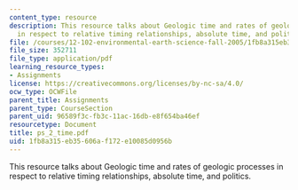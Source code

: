 ```yaml
---
content_type: resource
description: This resource talks about Geologic time and rates of geologic processes
  in respect to relative timing relationships, absolute time, and politics.
file: /courses/12-102-environmental-earth-science-fall-2005/1fb8a315eb35606af172e10085d0956b_ps_2_time.pdf
file_size: 352711
file_type: application/pdf
learning_resource_types:
- Assignments
license: https://creativecommons.org/licenses/by-nc-sa/4.0/
ocw_type: OCWFile
parent_title: Assignments
parent_type: CourseSection
parent_uid: 96589f3c-fb3c-11ac-16db-e8f654ba46ef
resourcetype: Document
title: ps_2_time.pdf
uid: 1fb8a315-eb35-606a-f172-e10085d0956b
---
```

This resource talks about Geologic time and rates of geologic processes in respect to relative timing relationships, absolute time, and politics.